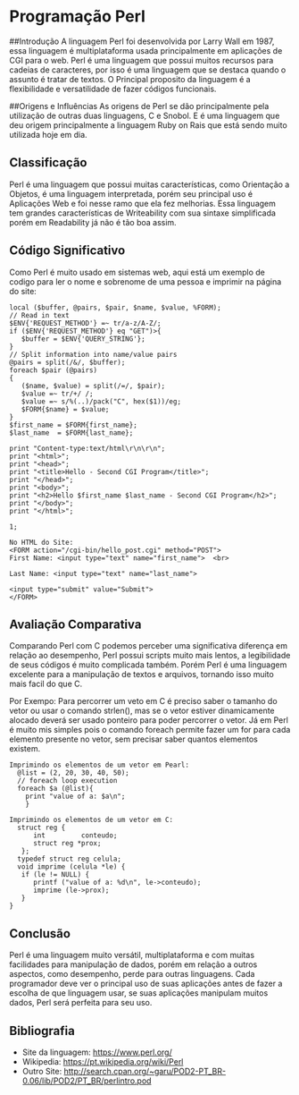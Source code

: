 # Programação Perl


##Introdução
A linguagem Perl foi desenvolvida por Larry Wall em 1987, essa linguagem é multiplataforma usada principalmente em aplicações de CGI para o web.
Perl é uma linguagem que possui muitos recursos para cadeias de caracteres, por isso é uma linguagem que se destaca quando o assunto é tratar de textos.
O Principal proposito da linguagem é a flexibilidade e versatilidade de fazer códigos funcionais.


##Origens e Influências
As origens de Perl se dão principalmente pela utilização de outras duas linguagens, C e Snobol. E é uma linguagem que deu origem principalmente a linguagem Ruby on Rais que está sendo muito utilizada hoje em dia.

## Classificação
Perl é uma linguagem que possui muitas características, como Orientação a Objetos, é uma linguagem interpretada, porém seu principal uso é Aplicações Web e foi nesse ramo que ela fez melhorias.
Essa linguagem tem grandes características de Writeability com sua sintaxe simplificada porém em Readability já não é tão boa assim. 

## Código Significativo
Como Perl é muito usado em sistemas web, aqui está um exemplo de codigo para ler o nome e sobrenome de uma pessoa e imprimir na página do site:

```
local ($buffer, @pairs, $pair, $name, $value, %FORM);
// Read in text
$ENV{'REQUEST_METHOD'} =~ tr/a-z/A-Z/;
if ($ENV{'REQUEST_METHOD'} eq "GET")>{
   $buffer = $ENV{'QUERY_STRING'};
}
// Split information into name/value pairs
@pairs = split(/&/, $buffer);
foreach $pair (@pairs)
{
   ($name, $value) = split(/=/, $pair);
   $value =~ tr/+/ /;
   $value =~ s/%(..)/pack("C", hex($1))/eg;
   $FORM{$name} = $value;
}
$first_name = $FORM{first_name};
$last_name  = $FORM{last_name};

print "Content-type:text/html\r\n\r\n";
print "<html>";
print "<head>";
print "<title>Hello - Second CGI Program</title>";
print "</head>";
print "<body>";
print "<h2>Hello $first_name $last_name - Second CGI Program</h2>";
print "</body>";
print "</html>";

1;

No HTML do Site:
<FORM action="/cgi-bin/hello_post.cgi" method="POST">
First Name: <input type="text" name="first_name">  <br>

Last Name: <input type="text" name="last_name">

<input type="submit" value="Submit">
</FORM>
```

## Avaliação Comparativa
Comparando Perl com C podemos perceber uma significativa diferença em relação ao desempenho, Perl possui scripts muito mais lentos, a legibilidade de seus códigos é muito complicada também.
Porém Perl é uma linguagem excelente para a manipulação de textos e arquivos, tornando isso muito mais facil do que C.

Por Exempo: 
Para percorrer um veto em C é preciso saber o tamanho do vetor ou usar o comando strlen(), mas se o vetor estiver dinamicamente alocado deverá ser usado ponteiro para poder percorrer o vetor.
Já em Perl é muito mis simples pois o comando foreach permite fazer um for para cada elemento presente no vetor, sem precisar saber quantos elementos existem.

```
Imprimindo os elementos de um vetor em Pearl:
  @list = (2, 20, 30, 40, 50);
  // foreach loop execution
  foreach $a (@list){
    print "value of a: $a\n";
    }

Imprimindo os elementos de um vetor em C:
  struct reg {
      int         conteudo; 
      struct reg *prox;
   };
  typedef struct reg celula;
  void imprime (celula *le) {
   if (le != NULL) {
      printf ("value of a: %d\n", le->conteudo);
      imprime (le->prox);
   }
}
```

## Conclusão
Perl é uma linguagem muito versátil, multiplataforma e com muitas facilidades para manipulação de dados, porém em relação a outros aspectos, como desempenho, perde para outras linguagens.
Cada programador deve ver o principal uso de suas aplicações antes de fazer a escolha de que linguagem usar, se suas aplicações manipulam muitos dados, Perl será perfeita para seu uso.

## Bibliografia

* Site da linguagem: https://www.perl.org/
* Wikipedia: https://pt.wikipedia.org/wiki/Perl
* Outro Site: http://search.cpan.org/~garu/POD2-PT_BR-0.06/lib/POD2/PT_BR/perlintro.pod
